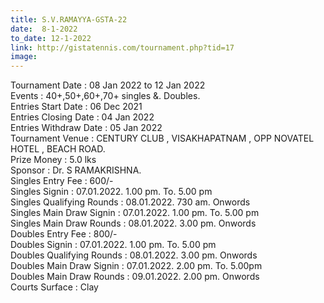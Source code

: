```yaml
---
title: S.V.RAMAYYA-GSTA-22
date:  8-1-2022  
to_date: 12-1-2022
link: http://gistatennis.com/tournament.php?tid=17
image: 
---
```


Tournament Date : 08 Jan 2022 to 12 Jan 2022  
Events : 40+,50+,60+,70+ singles &. Doubles.  
Entries Start Date : 06 Dec 2021  
Entries Closing Date : 04 Jan 2022  
Entries Withdraw Date : 05 Jan 2022  
Tournament Venue : CENTURY CLUB , VISAKHAPATNAM , OPP NOVATEL HOTEL , BEACH ROAD.  
Prize Money : 5.0 lks  
Sponsor : Dr. S RAMAKRISHNA.  
Singles Entry Fee : 600/-  
Singles Signin : 07.01.2022. 1.00 pm. To. 5.00 pm  
Singles Qualifying Rounds : 08.01.2022. 730 am. Onwords  
Singles Main Draw Signin : 07.01.2022. 1.00 pm. To. 5.00 pm  
Singles Main Draw Rounds : 08.01.2022. 3.00 pm. Onwords  
Doubles Entry Fee : 800/-  
Doubles Signin : 07.01.2022. 1.00 pm. To. 5.00 pm  
Doubles Qualifying Rounds : 08.01.2022. 3.00 pm. Onwords  
Doubles Main Draw Signin : 07.01.2022. 2.00 pm. To. 5.00pm  
Doubles Main Draw Rounds : 09.01.2022. 2.00 pm. Onwords  
Courts Surface : Clay  